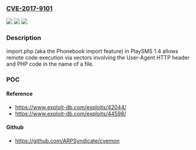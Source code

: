 ### [CVE-2017-9101](https://cve.mitre.org/cgi-bin/cvename.cgi?name=CVE-2017-9101)
![](https://img.shields.io/static/v1?label=Product&message=n%2Fa&color=blue)
![](https://img.shields.io/static/v1?label=Version&message=n%2Fa&color=blue)
![](https://img.shields.io/static/v1?label=Vulnerability&message=n%2Fa&color=brighgreen)

### Description

import.php (aka the Phonebook import feature) in PlaySMS 1.4 allows remote code execution via vectors involving the User-Agent HTTP header and PHP code in the name of a file.

### POC

#### Reference
- https://www.exploit-db.com/exploits/42044/
- https://www.exploit-db.com/exploits/44598/

#### Github
- https://github.com/ARPSyndicate/cvemon

